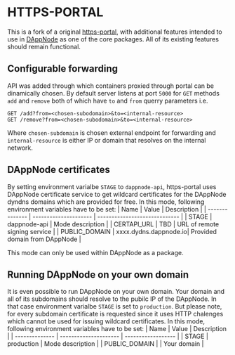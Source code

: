 # HTTPS-PORTAL

This is a fork of a original [https-portal](https://github.com/SteveLTN/https-portal), with additional features intended to use in [DAppNode](https://github.com/dappnode/DAppNode) as one of the core packages. All of its existing features should remain functional.
## Configurable forwarding
API was added through which containers proxied through portal can be dinamically chosen. By default server listens at port `5000` for `GET` methods `add` and `remove` both of which have `to` and `from` querry parameters i.e.
```
GET /add?from=<chosen-subodomain>&to=<internal-resource>
GET /remove?from=<chosen-subodomain>&to=<internal-resource>
```
Where `chosen-subdomain` is chosen external endpoint for forwarding and `internal-resource` is either IP or domain that resolves on the internal network.
## DAppNode certificates
By setting environment varialbe `STAGE` to `dappnode-api`, https-portal uses DAppNode certificate service to get wildcard certificates for the DAppNode dyndns domains which are provided for free. In this mode, following environment variables have to be set:
| Name           | Value                 | Description                   |
| -------------- | --------------------- | ----------------------------- |
| STAGE          | dappnode-api          | Mode description              |
| CERTAPI_URL    | TBD                   | URL of remote signing service |
| PUBLIC_DOMAIN  | xxxx.dydns.dappnode.io| Provided domain from DAppNode |

This mode can only be used within DAppNode as a package.
## Running DAppNode on your own domain
It is even possible to run DAppNode on your own domain. Your domain and all of its subdomains should resolve to the pubilc IP of the DAppNode. In that case environment varialbe `STAGE` is set to `production`. But please note, for every subdomain certificate is requested since it uses HTTP chalenges which cannot be used for issuing wildcard certificates. 
In this mode, following environment variables have to be set:
| Name           | Value                 | Description        |
| -------------- | --------------------- | ------------------ |
| STAGE          | production            | Mode description   |
| PUBLIC_DOMAIN  |                       | Your domain        |

